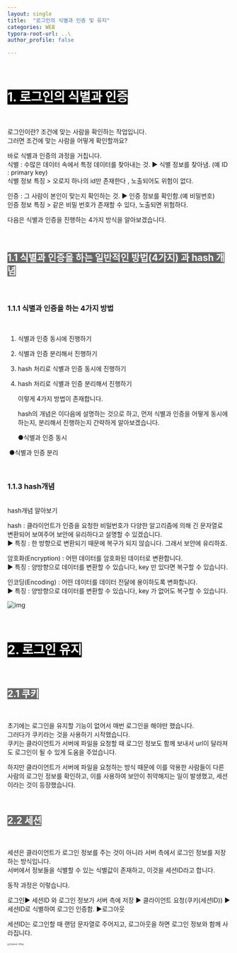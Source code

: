 ```yaml
---
layout: single
title:  "로그인의 식별과 인증 및 유지"
categories: WEB
typora-root-url: ..\
author_profile: false

---
```


<br>





# <span style="background:#000000; color:#ffffff"> 1. 로그인의 식별과 인증 </span>

<br>

로그인이란? 조건에 맞는 사람을 확인하는 작업입니다.   
그러면 조건에 맞는 사람을 어떻게 확인할까요?

바로 식별과 인증의  과정을 거칩니다.  
식별 : 수많은 데이터 속에서 특정 데이터를 찾아내는 것. ▶ 식별 정보를 찾아냄. (예 ID : primary key)  
식별 정보 특징 > 오로지 하나의 id만 존재한다 , 노출되어도 위험이 없다.   

인증 : 그  사람이 본인이 맞는지 확인하는 것. ▶ 인증 정보를 확인함.(예 비밀번호)  
인증 정보 특징 >  같은 비밀 번호가 존재할 수 있다, 노출되면 위험하다.

다음은 식별과 인증을 진행하는 4가지 방식을 알아보겠습니다.

<br>


## <span style="background:#696969; color:#ffffff">1.1 식별과 인증을 하는 일반적인 방법(4가지) 과 hash 개념</span>

<br>

### 1.1.1 식별과 인증을 하는 4가지 방법

<br>

1. 식별과 인증 동시에 진행하기  

2. 식별과 인증 분리해서 진행하기

3. hash 처리로 식별과 인증 동시에 진행하기

4. hash 처리로 식별과 인증 분리해서 진행하기

   이렇게 4가지 방법이 존재합니다.

   hash의 개념은 이다음에 설명하는 것으로 하고, 먼저 식별과 인증을 어떻게 동시에 하는지, 분리해서 진행하는지 간략하게 알아보겠습니다.

   ●식별과 인증 동시  


​       ●식별과 인증 분리

<br>

### 1.1.3 hash개념

<br>
hash개념 알아보기 

hash :  클라이언트가 인증을 요청한 비밀번호가 다양한 알고리즘에 의해 긴 문자열로 변환되어 보여주어 보안에 유리하다고 설명할 수 있겠습니다.  
▶ 특징 : 한 방향으로 변환되기 때문에 복구가 되지 않습니다. 그래서 보안에 유리하죠. 

암호화(Encryption) :  어떤 데이터를 암호화된 데이터로 변환합니다.  
▶ 특징 : 양방향으로 데이터를 변환할 수 있습니다, key 만 있다면 복구할 수 있습니다.

인코딩(Encoding) : 어떤 데이터를 데이터 전달에 용이하도록 변화합니다.  
▶ 특징 : 양방향으로 데이터를 변환할 수 있습니다, key 가 없어도 복구할 수 있습니다.



![img](https://miro.medium.com/v2/resize:fit:803/1*JB84pvWGjSMG8LVzQLYgJQ.png)









<br>

# <span style="background:#000000; color:#ffffff">2. 로그인 유지</span>

<br>

## <span style="background:#696969; color:#ffffff">2.1 쿠키</span>

<br>

초기에는 로그인을 유지할 기능이 없어서 매번 로그인을 해야만 했습니다.  
그러다가 쿠키라는 것을 사용하기 시작했습니다.  
쿠키는 클라이언트가 서버에 파일을 요청할 때 로그인 정보도 함께 보내서 url이 달라져도 로그인이 될 수 있게 도움을 주었습니다.

하지만 클라이언트가 서버에 파일을 요청하는 방식 때문에 이를 악용한 사람들이 다른 사람의 로그인 정보를 확인하고, 이를 사용하여 보안이 취약해지는 일이 발생했고, 세션이라는 것이 등장했습니다.

## <br><span style="background:#696969; color:#ffffff">2.2 세션</span>

<br>

세션은 클라이언트가 로그인 정보를 주는 것이 아니라 서버 측에서 로그인 정보를 저장하는 방식입니다.  
서버에서 정보들을 식별할 수 있는 식별값이 존재하고, 이것을 세션ID라고 합니다.

동작 과정은 이렇습니다. 

로그인▶  세션ID 와 로그인 정보가 서버 측에 저장 ▶ 클라이언트 요청(쿠키(세션ID))  ▶  세션ID로 식별하여 로그인 인증함.  ▶로그아웃  

세션ID는 로그인할 때 랜덤 문자열로 주어지고, 로그아웃을 하면 로그인 정보와 함께 사라집니다.

<img src="https://youhavetosleep.dev/static/165cc0dae6c870f113dcf191ea853211/9f3a0/session-1.jpg" alt="Session | Blog" style="zoom: 33%;" />

